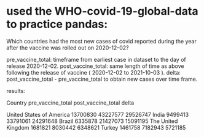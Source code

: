 # used the WHO-covid-19-global-data to practice pandas:

Which countries had the most new cases of covid reported during the year after the vaccine was rolled out on 2020-12-02?

pre_vaccine_total: timeframe from earliest case in dataset to the day of release 2020-12-02.
post_vaccine_total: same length of time as above following the release of vaccine ( 2020-12-02 to 2021-10-03 ).
delta: post_vaccine_total - pre_vaccine_total to obtain new cases over time frame.

results:

Country                           pre_vaccine_total  post_vaccine_total     delta

United States of America           13700830            43227577  29526747
India                               9499413            33791061  24291648
Brazil                              6335878            21427073  15091195
The United Kingdom                  1681821             8030442   6348621
Turkey                              1461758             7182943   5721185
